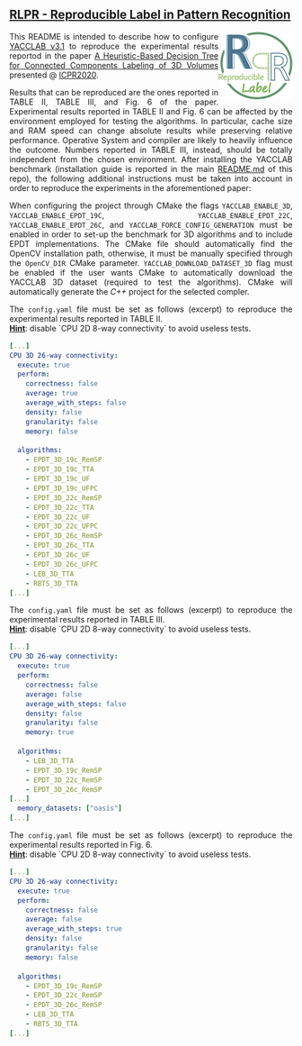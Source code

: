 ## [RLPR - Reproducible Label in Pattern Recognition](https://github.com/RLPR)
<img style="float: right;" src="RRLPR.png"/>

<p align="justify">
This README is intended to describe how to configure <a href="https://github.com/prittt/YACCLAB/releases/tag/v3.1">YACCLAB v3.1</a> to reproduce the experimental results reportod in the paper <a href="https://prittt.github.io/pub_files/2021icpr_labeling.pdf">A Heuristic-Based Decision Tree for Connected Components Labeling of 3D Volumes</a>
presented @ <a href="https://www.micc.unifi.it/icpr2020/">ICPR2020</a>.
</p>


<p align="justify">
Results that can be reproduced are the ones reported in TABLE II, TABLE III, and Fig. 6 of the paper. Experimental results reported in TABLE II and Fig. 6 can be affected by the environment employed for testing the algorithms. In particular, cache size and RAM speed can change absolute results while preserving relative performance. Operative System and compiler are likely to heavily influence the outcome. Numbers reported in TABLE III, instead, should be totally independent from the chosen environment.
After installing the  YACCLAB benchmark (installation guide is reported in the main <a href="https://github.com/prittt/YACCLAB">README.md</a> of this repo), the following additional instructions must be taken into account in order to reproduce the experiments in the aforementioned paper:
</p>

<p align="justify">
When configuring the project through CMake the flags <code>YACCLAB_ENABLE_3D</code>, <code>YACCLAB_ENABLE_EPDT_19C</code>, <code>YACCLAB_ENABLE_EPDT_22C</code>, <code>YACCLAB_ENABLE_EPDT_26C</code>, and <code>YACCLAB_FORCE_CONFIG_GENERATION</code> must be enabled in order to set-up the benchmark for 3D algorithms and to include EPDT implementations. The CMake file should automatically find the OpenCV installation path, otherwise, it must be manually specified through the <code>OpenCV_DIR</code> CMake parameter. <code>YACCLAB_DOWNLOAD_DATASET_3D</code> flag must be enabled if the user wants CMake to automatically download the YACCLAB 3D dataset (required to test the algorithms). CMake will automatically generate the <em>C++</em> project for the selected compler.
</p>

<p align="justify">
The <code>config.yaml</code> file must be set as follows (excerpt) to reproduce the experimental results reported in TABLE II. 
<br/>
<b><u>Hint</u></b>: disable `CPU 2D 8-way connectivity` to avoid useless tests.
</p>

```yaml
[...]
CPU 3D 26-way connectivity:
  execute: true
  perform: 
    correctness: false
    average: true
    average_with_steps: false
    density: false
    granularity: false
    memory: false

  algorithms: 
    - EPDT_3D_19c_RemSP
    - EPDT_3D_19c_TTA
    - EPDT_3D_19c_UF
    - EPDT_3D_19c_UFPC
    - EPDT_3D_22c_RemSP
    - EPDT_3D_22c_TTA
    - EPDT_3D_22c_UF
    - EPDT_3D_22c_UFPC
    - EPDT_3D_26c_RemSP
    - EPDT_3D_26c_TTA
    - EPDT_3D_26c_UF
    - EPDT_3D_26c_UFPC
    - LEB_3D_TTA
    - RBTS_3D_TTA
[...]
```

<p align="justify">
The <code>config.yaml</code> file must be set as follows (excerpt) to reproduce the experimental results reported in TABLE III. 
<br/>
<b><u>Hint</u></b>: disable `CPU 2D 8-way connectivity` to avoid useless tests.
</p>

```yaml
[...]
CPU 3D 26-way connectivity:
  execute: true
  perform: 
    correctness: false
    average: false
    average_with_steps: false
    density: false
    granularity: false
    memory: true

  algorithms: 
    - LEB_3D_TTA
    - EPDT_3D_19c_RemSP
    - EPDT_3D_22c_RemSP
    - EPDT_3D_26c_RemSP
[...]
  memory_datasets: ["oasis"]
[...]
```

<p align="justify">
The <code>config.yaml</code> file must be set as follows (excerpt) to reproduce the experimental results reported in Fig. 6. 
<br/>
<b><u>Hint</u></b>: disable `CPU 2D 8-way connectivity` to avoid useless tests.
</p>

```yaml
[...]
CPU 3D 26-way connectivity:
  execute: true
  perform: 
    correctness: false
    average: false
    average_with_steps: true
    density: false
    granularity: false
    memory: false

  algorithms: 
    - EPDT_3D_19c_RemSP
    - EPDT_3D_22c_RemSP
    - EPDT_3D_26c_RemSP
    - LEB_3D_TTA
    - RBTS_3D_TTA
[...]
```
